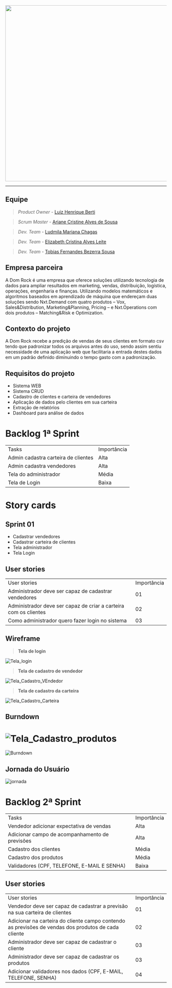<div align="center">
<img src="https://user-images.githubusercontent.com/108765052/225775245-e2ad2dff-dfb9-47d4-8870-17e59991321e.png" width="550px" />
</div>

---

## Equipe

> _Product Owner_ - [Luiz Henrique Berti](https://www.linkedin.com/in/luiz-henrique-berti-235a7a19b/)

> _Scrum Master_ - [Ariane Cristine Alves de Sousa](https://www.linkedin.com/in/ariane-sousa77)

> _Dev. Team_ - [Ludmila Mariana Chagas](https://www.linkedin.com/in/ludmila-mariana-chagas-273548187/)

> _Dev. Team_ - [Elizabeth Cristina Alves Leite](https://www.linkedin.com/in/elizabeth-cristina-alves-leite-176a9416a)

> _Dev. Team_ - [Tobias Fernandes Bezerra Sousa](https://www.linkedin.com/in/tobias-sousa-23bba822a)

## Empresa parceira

A Dom Rock é uma empresa que oferece soluções utilizando tecnologia de dados para ampliar resultados em marketing, vendas, distribuição, logística, operações, engenharia e finanças.
Utilizando modelos matemáticos e algoritmos baseados em aprendizado de máquina que endereçam duas soluções sendo Nxt.Demand com quatro produtos – Vox, Sales&Distribution, Marketing&Planning, Pricing – e Nxt.Operations com dois produtos – Matching&Risk e Optimization.

## Contexto do projeto

A Dom Rock recebe a predição de vendas de seus clientes em formato csv tendo que padronizar todos os arquivos antes do uso, sendo assim sentiu necessidade de uma aplicação web que facilitaria a entrada destes dados em um padrão definido diminuindo o tempo gasto com a padronização.

## Requisitos do projeto

- Sistema WEB
- Sistema CRUD
- Cadastro de clientes e carteira de vendedores
- Aplicação de dados pelo clientes em sua carteira
- Extração de relatórios
- Dashboard para análise de dados

# Backlog 1ª Sprint

<table align="center">
  <tr>
   <td>Tasks</td>
   <td>Importância</td>
  </tr>

  <tr>
   <td>Admin cadastra carteira de clientes</td>
   <td>Alta</td>
  </tr>

  <tr>
   <td>Admin cadastra vendedores</td>
   <td>Alta</td>
  </tr>

  <tr>
   <td>Tela do administrador</td>
   <td>Média</td>
  </tr>
 
  <tr>
    <td>Tela de Login</td>
    <td>Baixa</td>
  </tr>
    
</table>

# Story cards

## Sprint 01

- Cadastrar vendedores
- Cadastrar carteira de clientes
- Tela administrador
- Tela Login

## User stories

<table align="center">
  <tr>
   <td>User stories</td>
   <td>Importância</td>
  </tr>

  <tr>
   <td>Administrador deve ser capaz de cadastrar vendedores</td>
   <td>01</td>
  </tr>

  <tr>
   <td>Administrador deve ser capaz de criar a carteira com os clientes</td>
   <td>02</td>
  </tr>
  
  <tr>
   <td>Como administrador quero fazer login no sistema</td>
   <td>03</td>
  </tr>
  
</table>

## Wireframe

> **Tela de login**

![Tela_login](https://user-images.githubusercontent.com/102214439/226492401-214bc667-99a8-465b-90d3-d30169bcecb7.png)

> **Tela de cadastro de vendedor**

![Tela_Cadastro_VEndedor](https://user-images.githubusercontent.com/102214439/226492513-cf491cf8-9b23-4b65-a314-109e09f590a3.png)

> **Tela de cadastro da carteira**

![Tela_Cadastro_Carteira](https://user-images.githubusercontent.com/102214439/226492638-408c6ef3-ca2b-49c4-aad9-348ab80a0bf1.png)

## Burndown

![Tela_Cadastro_produtos](https://user-images.githubusercontent.com/102214439/226492739-f8fe50dd-4d60-4701-b205-6d2ed4257eec.png)
=======
![Burndown](https://user-images.githubusercontent.com/102214439/229376019-01b8fbf5-572d-4a9a-baf3-67651ab18678.png)

## Jornada do Usuário 

![jornada](https://user-images.githubusercontent.com/102214439/229376060-647e5844-e2d0-4f95-a564-55fa64628e5f.png)

# Backlog 2ª Sprint

<table align="center">
  <tr>
   <td>Tasks</td>
   <td>Importância</td>
  </tr>

  <tr>
   <td>Vendedor adicionar expectativa de vendas</td>
   <td>Alta</td>
  </tr>

  <tr>
   <td>Adicionar campo de acompanhamento de previsões</td>
   <td>Alta</td>
  </tr>

  <tr>
   <td>Cadastro dos clientes</td>
   <td>Média</td>
  </tr>
  
  <tr>
   <td>Cadastro dos produtos</td>
   <td>Média</td>
  </tr>
 
  <tr>
    <td>Validadores (CPF, TELEFONE, E-MAIL E SENHA)</td>
    <td>Baixa</td>
  </tr>
  
 
    
</table>

## User stories

<table align="center">
  <tr>
   <td>User stories</td>
   <td>Importância</td>
  </tr>

  <tr>
   <td>Vendedor deve ser capaz de cadastrar a previsão na sua carteira de clientes</td>
   <td>01</td>
  </tr>

  <tr>
   <td>Adicionar na carteira do cliente campo contendo as previsões de vendas dos produtos de cada cliente</td>
   <td>02</td>
  </tr>
  
  <tr>
    <td>Administrador deve ser capaz de cadastrar o cliente </td>
    <td>03</td>
  
  <tr>
  
  <tr>
    <td>Administrador deve ser capaz de cadastrar os produtos </td>
    <td>03</td>
  
  <tr>
  
   <td>Adicionar validadores nos dados (CPF, E-MAIL, TELEFONE, SENHA)</td>
   <td>04</td>
  </tr>
  
</table>
